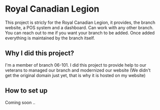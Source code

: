 # Royal Canadian Legion
This project is stricly for the Royal Canadian Legion, it provides, the branch website, a POS system and a dashboard. Can work with any other branch. You can reach out to me if you want your branch to be added. Once added everything is maintained by the branch itself.

## Why I did this project?

I'm a member of branch 06-101. I did this project to provide help to our veterans to managed our branch and modernized our website (We didn't get the original domain just yet, that is why it is hosted on my website)

## How to set up

Coming soon ..
